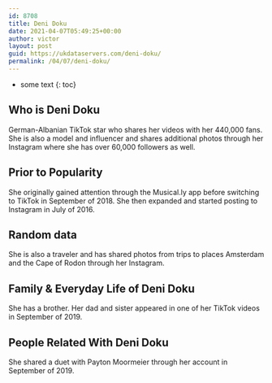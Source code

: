 ```yaml
---
id: 8708
title: Deni Doku
date: 2021-04-07T05:49:25+00:00
author: victor
layout: post
guid: https://ukdataservers.com/deni-doku/
permalink: /04/07/deni-doku/
---
```


* some text
{: toc}


## Who is Deni Doku



German-Albanian TikTok star who shares her videos with her 440,000 fans. She is also a model and influencer and shares additional photos through her Instagram where she has over 60,000 followers as well. 

                
                
                
## Prior to Popularity



She originally gained attention through the Musical.ly app before switching to TikTok in September of 2018. She then expanded and started posting to Instagram in July of 2016. 

                
                
                
## Random data



She is also a traveler and has shared photos from trips to places Amsterdam and the Cape of Rodon through her Instagram. 

                
                
                
## Family & Everyday Life of Deni Doku



She has a brother. Her dad and sister appeared in one of her TikTok videos in September of 2019. 

                
                
                
## People Related With Deni Doku



She shared a duet with Payton Moormeier through her account in September of 2019. 

                
              
            
          
          
          